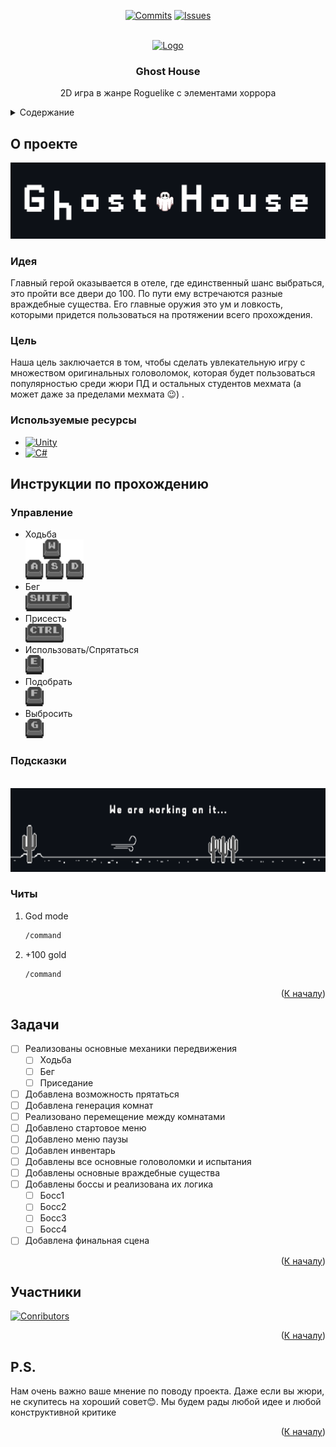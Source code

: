 <a id="readme-top"></a>

<div align="center">
  
[![Commits][commits-shield]][commits-url]
[![Issues][issues-shield]][issues-url]

</div>

<br />
<div align="center">
  <a href="https://github.com/lienkko/GhostHouse">
    <img src="Enchanted_Book.gif" alt="Logo" width="80" height="80">
  </a>

  <h3 align="center">Ghost House</h3>

  <p align="center">
    2D игра в жанре Roguelike с элементами хоррора
    <br />
  </p>
</div>



<!-- TABLE OF CONTENTS -->
<details>
  <summary>Содержание</summary>
  <ol>
    <li>
      <a href="#о-проекте">О проекте</a>
      <ul>
        <li><a href="#идея">Идея</a></li>
        <li><a href="#цель">Цель</a></li>
        <li><a href="#используемые-ресурсы">Используемые ресурсы</a></li>
      </ul>
    </li>
    <li>
      <a href="#инструкция-по-прохождению">Инструкция по прохождению</a>
      <ul>
        <li><a href="#управление">Управление</a></li>
        <li><a href="#подсказки">Подсказки</a></li>
        <li><a href="#читы">Читы</a></li>
      </ul>
    </li>
    <li><a href="#задачи">Задачи</a></li>
    <li><a href="#участники">Участники</a></li>
    <li><a href="#ps">P.S.</a></li>
  </ol>
</details>



<!-- ABOUT THE PROJECT -->
## О проекте

[![Logo Screen Shot][logo-screenshot]](https://github.com/lienkko/GhostHouse)
### Идея
Главный герой оказывается в отеле, где единственный шанс выбраться, это пройти все двери до 100. По пути ему встречаются разные враждебные существа. Его главные оружия это ум и ловкость, которыми придется пользоваться на протяжении всего прохождения.

### Цель
Наша цель заключается в том, чтобы сделать увлекательную игру с множеством оригинальных головоломок, которая будет пользоваться популярностью среди жюри ПД и остальных студентов мехмата (а может даже за пределами мехмата 😉) .

### Используемые ресурсы

* [![Unity][Unity]][unity-url]
* [![C#][CSharp]][csharp-url]

<!-- GuideMap -->
## Инструкции по прохождению

### Управление

* Ходьба
  <br />
  <a>
    <img src="WASD.png" alt="Walk" width="93" height="64">
  </a>
* Бег
  <br />
  <a>
    <img src="SHIFT.png" alt="Run" width="74" height="31">
  </a>
* Присесть
  <br />
  <a>
    <img src="CTRL.png" alt="Crouch" width="61" height="30">
  </a>
* Использовать/Спрятаться
  <br />
  <a>
    <img src="E.png" alt="UseHide" width="29" height="31">
  </a>
* Подобрать
  <br />
  <a>
    <img src="F.png" alt="Take" width="29" height="31">
  </a>
* Выбросить
  <br />
  <a>
    <img src="G.png" alt="Drop" width="29" height="31">
  </a>
  
### Подсказки
<br />
  <a>
    <img src="Desert2.png" alt="Desert" width="675" height="134">
  </a>


### Читы

1. God mode
   ```sh
   /command
   ```
2. +100 gold
   ```sh
   /command
   ```

<p align="right">(<a href="#readme-top">К началу</a>)</p>


<!-- ROADMAP -->
## Задачи

- [ ] Реализованы основные механики передвижения
    - [ ] Ходьба
    - [ ] Бег
    - [ ] Приседание
- [ ] Добавлена возможность прятаться
- [ ] Добавлена генерация комнат
- [ ] Реализовано перемещение между комнатами
- [ ] Добавлено стартовое меню
- [ ] Добавлено меню паузы
- [ ] Добавлен инвентарь
- [ ] Добавлены все основные головоломки и испытания
- [ ] Добавлены основные враждебные существа
- [ ] Добавлены боссы и реализована их логика
    - [ ] Босс1
    - [ ] Босс2
    - [ ] Босс3
    - [ ] Босс4
- [ ] Добавлена финальная сцена

<p align="right">(<a href="#readme-top">К началу</a>)</p>



<!-- CONTRIBUTORS -->
## Участники
[![Conributors][contibutors-logo]](https://github.com/lienkko/GhostHouse/graphs/contributors)

<p align="right">(<a href="#readme-top">К началу</a>)</p>

<!-- POST SCRIPTUM -->
## P.S.
Нам очень важно ваше мнение по поводу проекта. Даже если вы жюри, не скупитесь на хороший совет😊. Мы будем рады любой идее и любой конструктивной критике

<p align="right">(<a href="#readme-top">К началу</a>)</p>



<!-- MARKDOWN LINKS & IMAGES -->
[commits-shield]: https://img.shields.io/github/commit-activity/t/lienkko/GhostHouse.svg?style=for-the-badge
[commits-url]: https://github.com/lienkko/GhostHouse/commits
[issues-shield]: https://img.shields.io/github/issues/lienkko/GhostHouse.svg?style=for-the-badge
[issues-url]: https://github.com/lienkko/GhostHouse/issues
[logo-screenshot]: Logo4.png
[Unity]: https://img.shields.io/badge/Unity-000000?style=for-the-badge&logo=unity&logoSize=auto
[unity-url]: https://unity.com
[CSharp]: https://img.shields.io/badge/C%23-000000?style=for-the-badge&logo=dotnet&logoSize=auto
[csharp-url]: https://learn.microsoft.com/ru-ru/dotnet/csharp/
[desert-png]: Desert2.png
[contibutors-logo]: https://contrib.rocks/image?repo=lienkko/GhostHouse 
